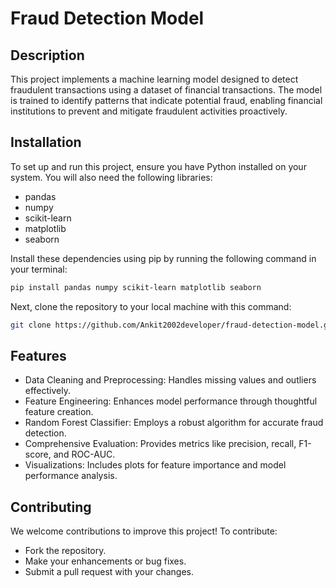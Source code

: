 # Fraud Detection Model

## Description
This project implements a machine learning model designed to detect fraudulent transactions using a dataset of financial transactions. The model is trained to identify patterns that indicate potential fraud, enabling financial institutions to prevent and mitigate fraudulent activities proactively.

## Installation
To set up and run this project, ensure you have Python installed on your system. You will also need the following libraries:

- pandas
- numpy
- scikit-learn
- matplotlib
- seaborn

Install these dependencies using pip by running the following command in your terminal:

```bash
pip install pandas numpy scikit-learn matplotlib seaborn
```
Next, clone the repository to your local machine with this command:
```bash
git clone https://github.com/Ankit2002developer/fraud-detection-model.git
```

## Features
- Data Cleaning and Preprocessing: Handles missing values and outliers effectively.
- Feature Engineering: Enhances model performance through thoughtful feature creation.
- Random Forest Classifier: Employs a robust algorithm for accurate fraud detection.
- Comprehensive Evaluation: Provides metrics like precision, recall, F1-score, and ROC-AUC.
- Visualizations: Includes plots for feature importance and model performance analysis.

## Contributing
We welcome contributions to improve this project! To contribute:

- Fork the repository.
- Make your enhancements or bug fixes.
- Submit a pull request with your changes.
